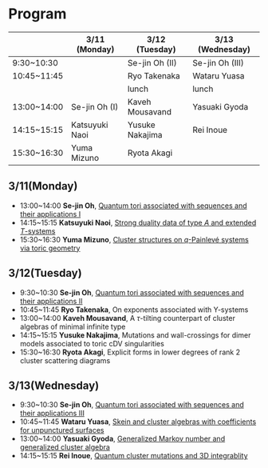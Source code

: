 <script type="text/x-mathjax-config">MathJax.Hub.Config({tex2jax:{inlineMath:[['\$','\$'],['\\(','\\)']],processEscapes:true},CommonHTML: {matchFontHeight:false}});</script> 
<script type="text/javascript" async src="https://cdnjs.cloudflare.com/ajax/libs/mathjax/2.7.1/MathJax.js?config=TeX-MML-AM_CHTML"></script>

# Program

||3/11 (Monday)|3/12 (Tuesday)|3/13 (Wednesday)|
|----|----|----|----|
|9:30~10:30||Se-jin Oh (II)|Se-jin Oh (III)|
|10:45~11:45||Ryo Takenaka|Wataru Yuasa|
|||lunch|lunch|
|13:00~14:00|Se-jin Oh (I)|Kaveh Mousavand|Yasuaki Gyoda|
|14:15~15:15|Katsuyuki Naoi|Yusuke Nakajima|Rei Inoue|
|15:30~16:30|Yuma Mizuno|Ryota Akagi||


## 3/11(Monday)
- 13:00~14:00 **Se-jin Oh**, [Quantum tori associated with sequences and their applications I](slides/Oh_1_completed.pdf)
- 14:15~15:15 **Katsuyuki Naoi**, [Strong duality data of type $A$ and extended $T$-systems](slides/Naoi.pdf)
- 15:30~16:30 **Yuma Mizuno**, [Cluster structures on $q$-Painlevé systems via toric geometry](slides/Mizuno.pdf)

## 3/12(Tuesday)
- 9:30~10:30 **Se-jin Oh**, [Quantum tori associated with sequences and their applications II](slides/Oh_2_completed.pdf)
- 10:45~11:45 **Ryo Takenaka**, On exponents associated with Y-systems
- 13:00~14:00 **Kaveh Mousavand**, A $\tau$-tilting counterpart of cluster algebras of minimal infinite type
- 14:15~15:15 **Yusuke Nakajima**, Mutations and wall-crossings for dimer models associated to toric cDV singularities
- 15:30~16:30 **Ryota Akagi**, Explicit forms in lower degrees of rank 2 cluster scattering diagrams


## 3/13(Wednesday)
- 9:30~10:30 **Se-jin Oh**, [Quantum tori associated with sequences and their applications III](slides/Oh_3.pdf)
- 10:45~11:45 **Wataru Yuasa**, [Skein and cluster algebras with coefficients for unpunctured surfaces](slides/Yuasa.pdf)
- 13:00~14:00 **Yasuaki Gyoda**, [Generalized Markov number and generalized cluster algebra](slides/Gyoda.pdf)
- 14:15~15:15 **Rei Inoue**, [Quantum cluster mutations and 3D integrablity](slides/Inoue.pdf)